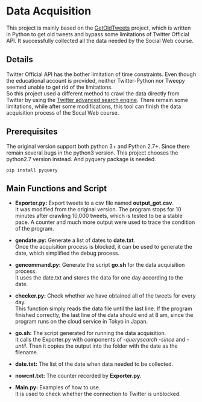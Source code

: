 # Data Acquisition
This project is mainly based on the [GetOldTweets](https://github.com/Jefferson-Henrique/GetOldTweets-python) project, which is written in Python to get old tweets and bypass some limitations of Twitter Official API. It successfully collected all the data needed by the Social Web course.

## Details
Twitter Official API has the bother limitation of time constraints. Even though the educational account is provided, neither Twitter-Python nor Tweepy seemed unable to get rid of the limitations.  
So this project used a different method to crawl the data directly from Twitter by using the [Twitter advanced search engine](https://twitter.com/search-advanced). There remain some limitations, while after some modifications, this tool can finish the data acquisition process of the Socal Web course.


## Prerequisites
The original version support both python 3+ and Python 2.7+. Since there remain several bugs in the python3 version. This project chooses the python2.7 version instead. And pyquery package is needed.
```
pip install pyquery
```

## Main Functions and Script
- **Exporter.py:** Export tweets to a csv file named **output_got.csv**.  
It was modified from the original version. The program stops for 10 minutes after crawling 10,000 tweets, which is tested to be a stable pace. A counter and much more output were used to trace the condition of the program.

- **gendate.py:** Generate a list of dates to **date.txt**.  
Once the acquisition process is blocked, it can be used to generate the date, which simplified the debug process.
  
- **gencommand.py:** Generate the script **go.sh** for the data acquisition process.  
It uses the date.txt and stores the data for one day according to the date.

- **checker.py:** Check whether we have obtained all of the tweets for every day.  
This function simply reads the data file until the last line. If the program finished correctly, the last line of the data should end at 8 am, since the program runs on the cloud service in Tokyo in Japan.

- **go.sh:** The script generated for running the data acquisition.  
It calls the Exporter.py with components of *-querysearch* *-since* and *-until*. Then it copies the output into the folder with the date as the filename.

- **date.txt:** The list of the date when data needed to be collected.

- **nowcnt.txt:** The counter recorded by **Exporter.py**.

- **Main.py:** Examples of how to use.  
It is used to check whether the connection to Twitter is unblocked.
